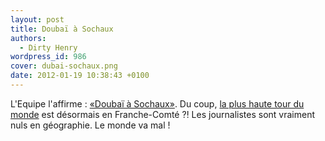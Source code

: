 ```yaml
---
layout: post
title: Doubaï à Sochaux
authors:
  - Dirty Henry
wordpress_id: 986
cover: dubai-sochaux.png
date: 2012-01-19 10:38:43 +0100
---
```


L'Equipe l'affirme :
[«Doubaï à Sochaux»](http://www.lequipe.fr/-/Actualites/-/256572). Du coup,
[la plus haute tour du monde](http://fr.wikipedia.org/wiki/Burj_Khalifa) est
désormais en Franche-Comté ⁈ Les journalistes sont vraiment nuls en géographie.
Le monde va mal !
